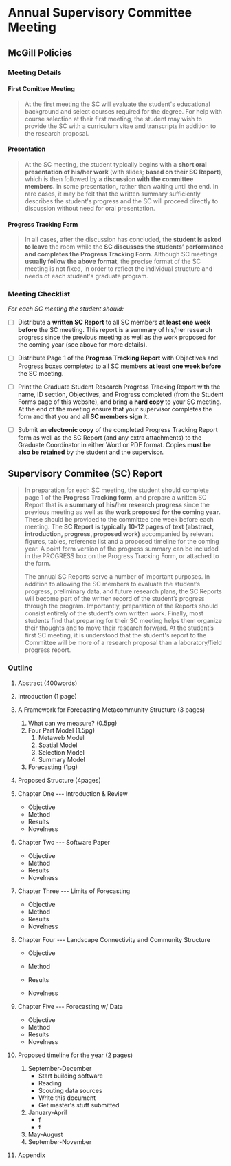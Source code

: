 # Annual Supervisory Committee Meeting

## McGill Policies  

### Meeting Details 

#### First Comittee Meeting

> At the first meeting the SC will evaluate the student's educational background and select courses required for the degree. For help with course selection at their first meeting, the student may wish to provide the SC  with a curriculum vitae and transcripts in addition to the research proposal.
 
#### Presentation

>  At the SC meeting, the student typically begins with a **short oral presentation of his/her work** (with slides; **based on their SC Report**), which is then followed by a **discussion with the committee members.** In some presentation, rather than waiting until the end. In rare cases, it may be felt that the written summary sufficiently describes the student's progress and the SC will proceed directly to discussion without need for oral presentation. 

#### Progress Tracking Form

> In all cases, after the discussion has concluded, the **student is asked to leave** the room while the **SC discusses the students’ performance and completes the Progress Tracking Form**.  Although SC meetings **usually follow the above format**, the precise format of the SC meeting is not fixed, in order to reflect the individual structure and needs of each student's graduate program.



###  Meeting Checklist 

_For each SC meeting the student should:_ 

- [ ] Distribute a **written SC Report** to all SC members **at least one week before** the SC meeting. This report is a summary of his/her research progress since the previous meeting as well as the work proposed for the coming year (see above for more details).

- [ ] Distribute Page 1 of the **Progress Tracking Report** with Objectives and Progress boxes completed to all SC members **at least one week before** the SC meeting.

- [ ] Print  the  Graduate  Student  Research  Progress  Tracking  Report  with  the  name,  ID  section, Objectives, and Progress completed (from the Student Forms page of this website), and bring a **hard copy** to your SC meeting. At the end of the meeting ensure that your supervisor completes the form and that you and all **SC members sign it.**

- [ ] Submit  an  **electronic  copy**  of  the  completed  Progress  Tracking  Report  form  as  well  as  the  SC Report (and any extra attachments) to the Graduate Coordinator in either Word or PDF format. Copies **must be also be retained** by the student and the supervisor.

## Supervisory Commitee (SC) Report 

> In preparation for each SC meeting, the student should complete page 1 of the **Progress Tracking form**, and prepare a written SC Report that is **a summary of his/her research progress** since the previous meeting as well as the **work proposed for the coming year**. These should be provided to the committee one week before  each  meeting.  The  **SC  Report  is  typically  10‐12 pages  of  text  (abstract,  introduction,  progress, proposed work)**  accompanied by relevant figures, tables, reference list and a proposed timeline for the coming year.  A point form version of the progress summary can be included in the PROGRESS box on the Progress Tracking Form, or attached to the form.
>
> The annual SC Reports serve a number of important purposes. In addition to allowing the SC members to evaluate the student’s progress, preliminary data, and future research plans, the SC Reports will become part of the written record of the student’s progress through the program. Importantly, preparation of the Reports  should  consist  entirely  of  the  student’s  own  written work.   Finally,  most  students  find  that preparing for their SC meeting helps them organize their thoughts and to move their research forward. At the student’s first SC meeting, it is understood that the student's report to the Committee will be more of a research proposal than a laboratory/field progress report.

### Outline

1. Abstract (400words)

2. Introduction (1 page)

3. A Framework for Forecasting Metacommunity Structure (3 pages)

   1. What can we measure? (0.5pg)
   2. Four Part Model (1.5pg)
      1. Metaweb Model
      2. Spatial Model
      3. Selection Model
      4. Summary Model 
   3. Forecasting (1pg)

4.  Proposed Structure (4pages)

   1. Chapter One --- Introduction & Review

      - Objective
      - Method
      - Results
      - Novelness

   2. Chapter Two --- Software Paper

      - Objective
      - Method
      - Results
      - Novelness

   3. Chapter Three --- Limits of Forecasting

      - Objective
      - Method
      - Results
      - Novelness

   4. Chapter Four --- Landscape Connectivity and Community Structure

      - Objective

      - Method

      - Results
      - Novelness

   5. Chapter Five --- Forecasting w/ Data

      - Objective
      - Method
      - Results
      - Novelness

5. Proposed timeline for the year (2 pages)

   1. September-December
      - Start building software
      - Reading 
      - Scouting data sources
      - Write this document
      - Get master's stuff submitted
   2. January-April
      - f
      - f
   3. May-August
   4. September-November

6. Appendix

